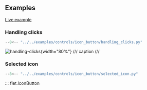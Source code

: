 ## Examples

[Live example](https://flet-controls-gallery.fly.dev/buttons/iconbutton)

### Handling clicks

```python
--8<-- "../../examples/controls/icon_button/handling_clicks.py"
```

![handling-clicks](../examples/controls/icon_button/media/handling_clicks.gif){width="80%"}
/// caption
///

### Selected icon

```python
--8<-- "../../examples/controls/icon_button/selected_icon.py"
```

::: flet.IconButton
